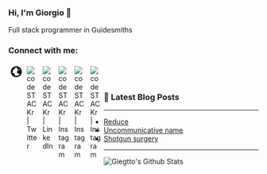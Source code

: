 ### Hi, I'm Giorgio 👋

Full stack programmer in Guidesmiths

### Connect with me:

[<img align="left" style="margin: 5px" alt="codeSTACKr.com" width="22px" src="https://raw.githubusercontent.com/iconic/open-iconic/master/svg/globe.svg" />][website]
[<img align="left" style="margin: 5px" alt="codeSTACKr | Twitter" width="22px" src="https://cdn.jsdelivr.net/npm/simple-icons@v3/icons/twitter.svg" />][twitter]
[<img align="left" style="margin: 5px" alt="codeSTACKr | LinkedIn" width="22px" src="https://cdn.jsdelivr.net/npm/simple-icons@v3/icons/linkedin.svg" />][linkedin]
[<img align="left" style="margin: 5px" alt="codeSTACKr | Instagram" width="22px" src="https://cdn.jsdelivr.net/npm/simple-icons@v3/icons/instagram.svg" />][instagram]
[<img align="left" style="margin: 5px" alt="codeSTACKr | Instagram" width="22px" src="https://cdn.jsdelivr.net/npm/simple-icons@v3/icons/dev-dot-to.svg" />][dev]
[<img align="left" style="margin: 5px" alt="codeSTACKr | Instagram" width="22px" src="https://cdn.jsdelivr.net/npm/simple-icons@v3/icons/stackoverflow.svg" />][stackoverflow]
<br />
<br />

### 📕 Latest Blog Posts

---

<!-- BLOG-POST-LIST:START -->
- [Reduce](https://girgetto-io.netlify.com/reduce/)
- [Uncommunicative name](https://girgetto-io.netlify.com/uncomunicative-name/)
- [Shotgun surgery](https://girgetto-io.netlify.com/shotgun-surgery/)
<!-- BLOG-POST-LIST:END -->

---

<img align="left" alt="Giegtto's Github Stats" src="https://github-readme-stats.vercel.app/api?username=Girgetto&show_icons=true&hide_border=true" />

[website]: girgetto.github.io/portfolio/
[twitter]: https://twitter.com/__Giorgio_
[instagram]: https://instagram.com/giorgio_grassini
[linkedin]: https://linkedin.com/in/giorgiograssini/
[dev]: https://dev.to/girgetto
[stackoverflow]: https://stackoverflow.com/users/9095807/girgetto?tab=profile
